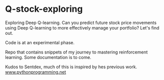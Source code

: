 # Q-stock-exploring
Exploring Deep Q-learning. Can you predict future stock price movements using Deep Q-learning to more effectively manage your portfolio? Let's find out.

Code is at an experimental phase.

Repo that contains snippets of my journey to mastering reinforcement learning.
Some documentation is to come.

Kudos to Sentdex, much of this is inspired by hes previous work. www.pythonprogramming.net
